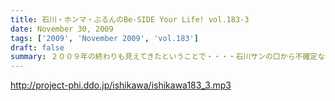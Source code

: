 ```yaml
---
title: 石川・ホンマ・ぶるんのBe-SIDE Your Life! vol.183-3
date: November 30, 2009
tags: ['2009', 'November 2009', 'vol.183']
draft: false
summary: ２００９年の終わりも見えてきたということで・・・・石川サンの口から不確定なお知らせがあります！NAMAE
---
```


http://project-phi.ddo.jp/ishikawa/ishikawa183_3.mp3